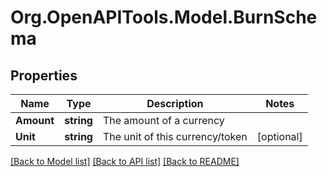 
# Org.OpenAPITools.Model.BurnSchema

## Properties

Name | Type | Description | Notes
------------ | ------------- | ------------- | -------------
**Amount** | **string** | The amount of a currency | 
**Unit** | **string** | The unit of this currency/token | [optional] 

[[Back to Model list]](../README.md#documentation-for-models)
[[Back to API list]](../README.md#documentation-for-api-endpoints)
[[Back to README]](../README.md)

